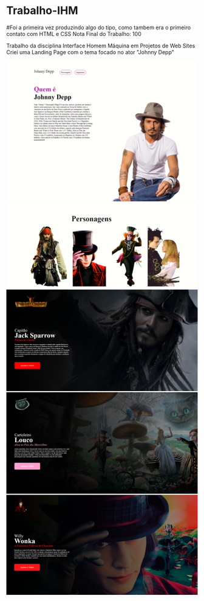 # Trabalho-IHM
#Foi a primeira vez produzindo algo do tipo, como tambem era o primeiro contato com HTML e CSS
Nota Final do Trabalho: 100 

Trabalho da disciplina Interface Homem Máquina em Projetos de Web Sites 
Criei uma Landing Page com o tema focado no ator "Johnny Depp"

<p align="center">
 <img src="result/IHM.PNG" width="500">
 <img src="result/IHM2.PNG" widh="600">
 <img src="result/IHM3.PNG" widh="600">
 <img src="result/IHM4.PNG" widh="500">
 <img src="result/IHM5.PNG" widh="500">
</p>
